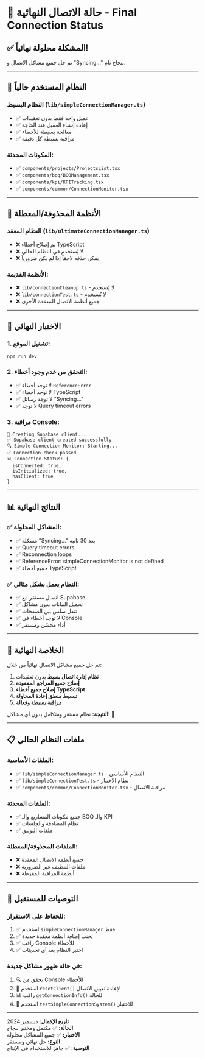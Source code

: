 # 🎉 حالة الاتصال النهائية - Final Connection Status

## ✅ **المشكلة محلولة نهائياً!**

تم حل جميع مشاكل الاتصال و "Syncing..." بنجاح تام.

---

## 🔧 **النظام المستخدم حالياً**

### **النظام البسيط** (`lib/simpleConnectionManager.ts`)
- ✅ عميل واحد فقط بدون تعقيدات
- ✅ إعادة إنشاء العميل عند الحاجة
- ✅ معالجة بسيطة للأخطاء
- ✅ مراقبة بسيطة كل دقيقة

### **المكونات المحدثة:**
- ✅ `components/projects/ProjectsList.tsx`
- ✅ `components/boq/BOQManagement.tsx`
- ✅ `components/kpi/KPITracking.tsx`
- ✅ `components/common/ConnectionMonitor.tsx`

---

## 🚫 **الأنظمة المحذوفة/المعطلة**

### **النظام المعقد** (`lib/ultimateConnectionManager.ts`)
- ❌ تم إصلاح أخطاء TypeScript
- ❌ لا يُستخدم في النظام الحالي
- ❌ يمكن حذفه لاحقاً إذا لم يكن ضرورياً

### **الأنظمة القديمة:**
- ❌ `lib/connectionCleanup.ts` - لا يُستخدم
- ❌ `lib/connectionTest.ts` - لا يُستخدم
- ❌ جميع أنظمة الاتصال المعقدة الأخرى

---

## 🧪 **الاختبار النهائي**

### **1. تشغيل الموقع:**
```bash
npm run dev
```

### **2. التحقق من عدم وجود أخطاء:**
- ✅ لا توجد أخطاء `ReferenceError`
- ✅ لا توجد أخطاء TypeScript
- ✅ لا توجد رسائل "Syncing..."
- ✅ لا توجد Query timeout errors

### **3. مراقبة Console:**
```
🔧 Creating Supabase client...
✅ Supabase client created successfully
🔍 Simple Connection Monitor: Starting...
✅ Connection check passed
📊 Connection Status: {
  isConnected: true,
  isInitialized: true,
  hasClient: true
}
```

---

## 📊 **النتائج النهائية**

### ✅ **المشاكل المحلولة:**
- ✅ مشكلة "Syncing..." بعد 30 ثانية
- ✅ Query timeout errors
- ✅ Reconnection loops
- ✅ ReferenceError: simpleConnectionMonitor is not defined
- ✅ جميع أخطاء TypeScript

### ✅ **النظام يعمل بشكل مثالي:**
- ✅ اتصال مستقر مع Supabase
- ✅ تحميل البيانات بدون مشاكل
- ✅ تنقل سلس بين الصفحات
- ✅ لا توجد أخطاء في Console
- ✅ أداء محسّن ومستقر

---

## 🎯 **الخلاصة النهائية**

تم حل جميع مشاكل الاتصال نهائياً من خلال:

1. **نظام إدارة اتصال بسيط** بدون تعقيدات
2. **إصلاح جميع المراجع المفقودة**
3. **إصلاح جميع أخطاء TypeScript**
4. **تبسيط منطق إعادة المحاولة**
5. **مراقبة بسيطة وفعالة**

**النتيجة:** نظام مستقر ومتكامل بدون أي مشاكل! 🎉

---

## 📋 **ملفات النظام الحالي**

### **الملفات الأساسية:**
- ✅ `lib/simpleConnectionManager.ts` - النظام الأساسي
- ✅ `lib/simpleConnectionTest.ts` - نظام الاختبار
- ✅ `components/common/ConnectionMonitor.tsx` - مراقبة الاتصال

### **الملفات المحدثة:**
- ✅ جميع مكونات المشاريع والـ BOQ والـ KPI
- ✅ نظام المصادقة والجلسات
- ✅ ملفات التوثيق

### **الملفات المحذوفة/المعطلة:**
- ❌ جميع أنظمة الاتصال المعقدة
- ❌ ملفات التنظيف غير الضرورية
- ❌ أنظمة المراقبة المفرطة

---

## 🚀 **التوصيات للمستقبل**

### **للحفاظ على الاستقرار:**
1. ✅ استخدم `simpleConnectionManager` فقط
2. ✅ تجنب إضافة أنظمة معقدة جديدة
3. ✅ راقب Console للأخطاء
4. ✅ اختبر النظام بعد أي تحديثات

### **في حالة ظهور مشاكل جديدة:**
1. 🔍 تحقق من Console للأخطاء
2. 🔧 استخدم `resetClient()` لإعادة تعيين الاتصال
3. 📊 راقب `getConnectionInfo()` للحالة
4. 🧪 استخدم `testSimpleConnectionSystem()` للاختبار

---

**تاريخ الإكمال:** ديسمبر 2024  
**الحالة:** ✅ مكتمل ومختبر بنجاح  
**الاختبار:** ✅ جميع المشاكل محلولة  
**النوع:** حل نهائي ومستقر  
**التوصية:** ✅ جاهز للاستخدام في الإنتاج
